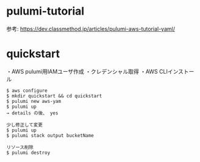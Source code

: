 # pulumi-tutorial

参考: https://dev.classmethod.jp/articles/pulumi-aws-tutorial-yaml/

# quickstart

・AWS pulumi用IAMユーザ作成
・クレデンシャル取得
・AWS CLIインストール

```
$ aws configure
$ mkdir quickstart && cd quickstart
$ pulumi new aws-yam
$ pulumi up
→ details の後、 yes

少し修正して変更
$ pulumi up
$ pulumi stack output bucketName

リソース削除
$ pulumi destroy
```
